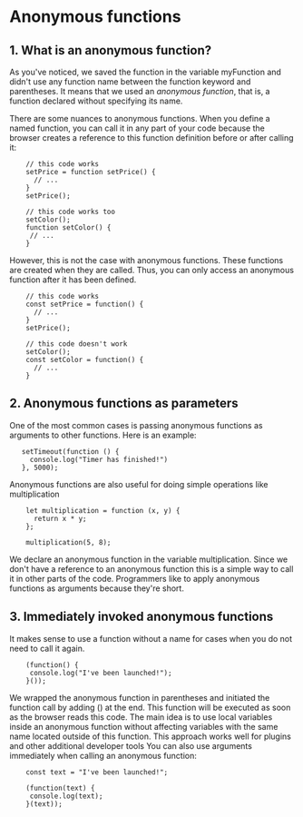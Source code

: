# Anonymous functions

## 1. What is an anonymous function?
As you've noticed, we saved the function in the variable myFunction and didn't use
any function name between the function keyword and parentheses. It means that we
used an *anonymous function*, that is, a function declared without specifying its name.
    
There are some nuances to anonymous functions. When you define a named function, you
can call it in any part of your code because the browser creates a reference to this
function definition before or after calling it:
```
    // this code works
    setPrice = function setPrice() {
      // ...
    }
    setPrice();

    // this code works too
    setColor();
    function setColor() {
     // ...
    }
```
However, this is not the case with anonymous functions. These functions are
created when they are called. Thus, you can only access an anonymous function
after it has been defined.
```
    // this code works
    const setPrice = function() {
      // ...
    }
    setPrice();

    // this code doesn't work
    setColor();
    const setColor = function() {
      // ...
    }
```

## 2. Anonymous functions as parameters
One of the most common cases is passing anonymous functions as arguments to other
functions. Here is an example:
```
   setTimeout(function () {
     console.log("Timer has finished!")
   }, 5000);
```
Anonymous functions are also useful for doing simple operations like multiplication
```
    let multiplication = function (x, y) {
      return x * y;
    };

    multiplication(5, 8);
```
We declare an anonymous function in the variable multiplication. Since we don't
have a reference to an anonymous function this is a simple way to call it in
other parts of the code. Programmers like to apply anonymous functions as
arguments because they're short.

## 3. Immediately invoked anonymous functions
It makes sense to use a function without a name for cases when you do not need to
call it again.
```
    (function() {
     console.log("I've been launched!");
    }());
```
We wrapped the anonymous function in parentheses and initiated the function call
by adding () at the end. This function will be executed as soon as the browser
reads this code. The main idea is to use local variables inside an anonymous
function without affecting variables with the same name located outside of this
function. This approach works well for plugins and other additional developer tools
You can also use arguments immediately when calling an anonymous function:
```
    const text = "I've been launched!";

    (function(text) {
     console.log(text);
    }(text));
```